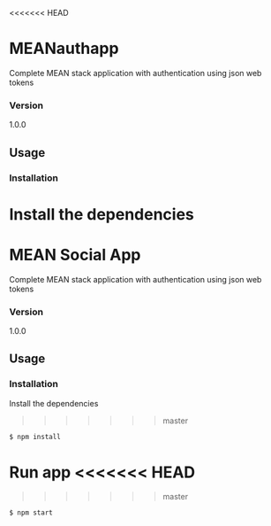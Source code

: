 <<<<<<< HEAD
# MEANauthapp
Complete MEAN stack application with authentication using json web tokens
### Version
1.0.0
## Usage
### Installation
Install the dependencies
=======
# MEAN Social App

Complete MEAN stack application with authentication using json web tokens

### Version
1.0.0

## Usage


### Installation

Install the dependencies

>>>>>>> master
```sh
$ npm install
```
Run app
<<<<<<< HEAD
=======

>>>>>>> master
```sh
$ npm start
```
